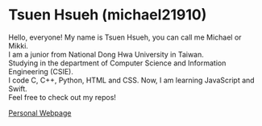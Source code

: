 # Tsuen Hsueh (michael21910)

Hello, everyone! My name is Tsuen Hsueh, you can call me Michael or Mikki.  
I am a junior from National Dong Hwa University in Taiwan.  
Studying in the department of Computer Science and Information Engineering (CSIE).  
I code C, C++, Python, HTML and CSS. Now, I am learning JavaScript and Swift.  
Feel free to check out my repos!  
  
[Personal Webpage](https://michael21910.github.io/index.html) 
